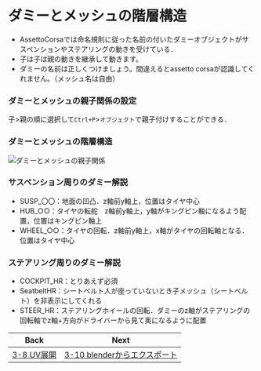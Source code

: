# ダミーとメッシュの階層構造
- AssettoCorsaでは命名規則に従った名前の付いたダミーオブジェクトがサスペンションやステアリングの動きを受けている．
- 子は子は親の動きを継承して動きます。
- ダミーの名前は正しくつけましょう。間違えるとassetto corsaが認識してくれません。（メッシュ名は自由）
### ダミーとメッシュの親子関係の設定
子>親の順に選択して`Ctrl+P`>`オブジェクト`で親子付けすることができる．  
### ダミーとメッシュの階層構造  
![ダミーとメッシュの親子関係](https://user-images.githubusercontent.com/81402033/137360941-72bae0d5-5373-4df9-9b53-27fedf8a5a83.png)  
### サスペンション周りのダミー解説
- SUSP_〇〇：地面の凹凸．z軸前y軸上，位置はタイヤ中心  
- HUB_○○：タイヤの転舵　z軸前y軸上，y軸がキングピン軸になるよう配置，位置はキングピン軸上  
- WHEEL_○○：タイヤの回転．z軸前y軸上，x軸がタイヤの回転軸となる．位置はタイヤ中心  
### ステアリング周りのダミー解説
- COCKPIT_HR：とりあえず必須  
- SeatbeltHR：シートベルト人が座っていないとき子メッシュ（シートベルト）を非表示にしてくれる  
- STEER_HR：ステアリングホイールの回転．ダミーのz軸がステアリングの回転軸でz軸+方向がドライバーから見て奥になるように配置  


| Back | Next |
|:---:|:---:|
| [3-8 UV展開](https://github.com/JSAE-ARCHIVES/MOD-Tutorial/blob/main/3%E7%AB%A0%203D%E3%83%A2%E3%83%87%E3%83%AB%E3%81%AE%E4%BD%9C%E6%88%90/3-8%20UV%E5%B1%95%E9%96%8B.md) | [3-10 blenderからエクスポート](https://github.com/JSAE-ARCHIVES/MOD-Tutorial/blob/main/3%E7%AB%A0%203D%E3%83%A2%E3%83%87%E3%83%AB%E3%81%AE%E4%BD%9C%E6%88%90/3-10%20blender%E3%81%8B%E3%82%89%E3%82%A8%E3%82%AF%E3%82%B9%E3%83%9D%E3%83%BC%E3%83%88.md) |
